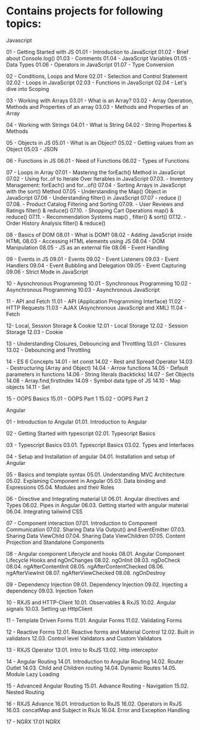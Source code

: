 # Contains projects for following topics:
Javascript

01 - Getting Started with JS
01.01 - Introduction to JavaScript
01.02 - Brief about Console.log()
01.03 - Comments
01.04 - JavaScript Variables
01.05 - Data Types
01.06 - Operators in JavaScript
01.07 - Type Conversion

02 - Conditions, Loops and More
02.01 - Selection and Control Statement
02.02 - Loops in JavaScript
02.03 - Functions in JavaScript
02.04 - Let's dive into Scoping

03 - Working with Arrays
03.01 - What is an Array?
03.02 - Array Operation, Methods and Properties of an array
03.03 - Methods and Properties of an Array

04 - Working with Strings
04.01 - What is String
04.02 - String Properties & Methods

05 - Objects in JS
05.01 - What is an Object?
05.02 - Getting values from an Object
05.03 - JSON

06 - Functions in JS
06.01 - Need of Functions
06.02 - Types of Functions

07 - Loops in Array
07.01 - Mastering the forEach() Method in JavaScript
07.02 - Using for..of to Iterate Over Iterables in JavaScript
07.03. - Inventory Management: forEach() and for...of()
07.04 - Sorting Arrays in JavaScript with the sort() Method
07.05 - Understanding the Map() Object in JavaScript
07.06 - Understanding filter() in JavaScript
07.07 - reduce ()
07.08. - Product Catalog Filtering and Sorting
07.09. - User Reviews and Ratings filter() & reduce()
07.10. - Shopping Cart Operations map() & reduce()
07.11. - Recommendation Systems map() , filter() & sort()
07.12. - Order History Analysis filter() & reduce()

08 - Basics of DOM
08.01 - What is DOM?
08.02 - Adding JavaScript inside HTML
08.03 - Accessing HTML elements using JS
08.04 - DOM Manipulation
08.05 - JS as an external file
08.06 - Event Handling

09 - Events in JS
09.01 - Events
09.02 - Event Listeners
09.03 - Event Handlers
09.04 - Event Bubbling and Delegation
09.05 - Event Capturing
09.06 - Strict Mode in JavaScript

10 - Aysnchronous Programming
10.01 - Synchronous Programming
10.02 - Asynchronous Programming
10.03 - Asynchronous JavaScript

11 - API and Fetch
11.01 - API (Application Programming Interface)
11.02 - HTTP Requests
11.03 - AJAX (Asynchronous JavaScript and XML)
11.04 - Fetch

12- Local, Session Storage & Cookie
12.01 - Local Storage
12.02 - Session Storage
12.03 - Cookie

13 - Understanding Closures, Debouncing and Throttling
13.01 - Closures
13.02 - Debouncing and Throttling

14 - ES 6 Concepts
14.01 - let const
14.02 - Rest and Spread Operator
14.03 - Destructuring (Array and Object)
14.04 - Arrow functions
14.05 - Default parameters in functions
14.06 - String literals (backticks)
14.07 - Set Objects
14.08 - Array.find,firstIndex
14.09 - Symbol data type of JS
14.10 - Map objects
14.11 - Set

15 - OOPS Basics
15.01 - OOPS Part 1
15.02 - OOPS Part 2


Angular

01 - Introduction to Angular
01.01. Introduction to Angular

02 - Getting Started with typescript
02.01. Typescript Basics

03 - Typescript Basics
03.01. Typescript Basics
03.02. Types and Interfaces

04 - Setup and Installation of angular
04.01. Installation and setup of Angular

05 - Basics and template syntax
05.01. Understanding MVC Architecture
05.02. Explaining Component in Angular
05.03. Data binding and Expressions
05.04. Modules and their Roles

06 - Directive and Integrating material UI
06.01. Angular directives and Types
06.02. Pipes in Angular
06.03. Getting started with angular material
06.04. Integrating tailwind CSS

07 - Component interaction
07.01. Introduction to Component Communication
07.02. Sharing Data Via Output() and EventEmitter
07.03. Sharing Data ViewChild
07.04. Sharing Data ViewChildren
07.05. Content Projection and Standalone Components

08 - Angular component Lifecycle and hooks
08.01. Angular Component Lifecycle Hooks and ngOnChanges
08.02. ngOnInit
08.03. ngDoCheck
08.04. ngAfterContentInit
08.05. ngAfterContentChecked
08.06. ngAfterViewInit
08.07. ngAfterViewChecked
08.08. ngOnDestroy

09 - Dependency Injection
09.01. Dependency Injection
09.02. Injecting a dependency
09.03. Injection Token

10 - RXJS and HTTP-Client
10.01. Observables & RxJS
10.02. Angular signals
10.03. Setting up HttpClient

11 - Template Driven Forms
11.01. Angular Forms
11.02. Validating Forms

12 - Reactive Forms
12.01. Reactive forms and Material Control
12.02. Built in validators
12.03. Control level Validators and Custom Validators

13 - RXJS Operator
13.01. Intro to RxJS
13.02. Http interceptor

14 - Angular Routing
14.01. Introduction to Angular Routing
14.02. Router Outlet
14.03. Child and Children routing
14.04. Dynamic Routes
14.05. Module Lazy Loading

15 - Advanced Angular Routing
15.01. Advance Routing - Navigation
15.02. Nested Routing

16 - RXJS Advance
16.01. Introduction to RxJS
16.02. Operators in RxJS
16.03. concatMap and Subject in RxJs
16.04. Error and Exception Handling

17 - NGRX
17.01 NGRX
